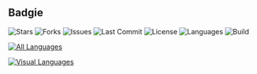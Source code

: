 ## Badgie

<!-- BADGIE TIME -->

![Stars](https://img.shields.io/github/stars/d2crashout/calc?style=social)
![Forks](https://img.shields.io/github/forks/d2crashout/calc?style=social)
![Issues](https://img.shields.io/github/issues/d2crashout/calc)
![Last Commit](https://img.shields.io/github/last-commit/d2crashout/calc)
![License](https://img.shields.io/github/license/d2crashout/calc)
![Languages](https://img.shields.io/github/languages/top/d2crashout/calc)
![Build](https://img.shields.io/github/actions/workflow/status/d2crashout/calc/.github/workflows/deploy.yml) <!-- Replace `ci.yml` with your actual workflow file -->

[![All Languages](https://img.shields.io/badge/code-languages-blue)](https://github.com/d2crashout/calc/languages)

[![Visual Languages](https://img.shields.io/github/languages/top/d2crashout/calc)](https://github.com/d2crashout/calc/languages)




<!-- END BADGIE TIME -->
